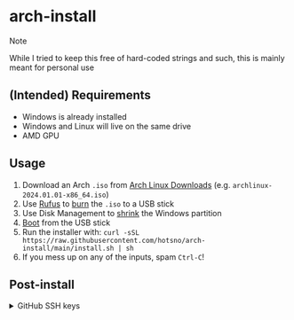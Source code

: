 # arch-install

> [!NOTE]  
> While I tried to keep this free of hard-coded strings and such, this is mainly meant for personal use

## (Intended) Requirements
- Windows is already installed
- Windows and Linux will live on the same drive
- AMD GPU

## Usage

1. Download an Arch `.iso` from [Arch Linux Downloads](https://archlinux.org/download/) (e.g. `archlinux-2024.01.01-x86_64.iso`)
2. Use [Rufus](https://rufus.ie/en/) to [burn](https://chat.openai.com/share/bc24dc4d-a928-4615-8123-86dad0c3085f) the `.iso` to a USB stick
3. Use Disk Management to [shrink](https://chat.openai.com/share/82ce0557-0003-41f1-89fd-6041f6239885) the Windows partition
4. [Boot](https://chat.openai.com/share/44683835-848e-4a75-9c36-89229807b2c7) from the USB stick
5. Run the installer with: `curl -sSL https://raw.githubusercontent.com/hotsno/arch-install/main/install.sh | sh`
6. If you mess up on any of the inputs, spam `Ctrl-C`!


## Post-install

<details>
<summary>GitHub SSH keys</summary>
<br>

### Generate and add SSH key
```sh
mkdir "$XDG_CONFIG_HOME/ssh"
ssh-keygen -t ed25519 -C "71658949+hotsno@users.noreply.github.com" -N "" -f "$XDG_CONFIG_HOME/ssh/github-hotsno"
eval "$(ssh-agent -s)"
ssh-add "$XDG_CONFIG_HOME/ssh/github-hotsno"
cat "$XDG_CONFIG_HOME/ssh/github-hotsno.pub" | wl-copy
xdg-open "https://github.com/settings/keys"
# Click "New SSH key" and paste
```

### Create SSH alias (so you don't have to use `git@github.com`)

You can do this so you can type `gh` instead of `git@github.com`

Add the following to `$XDG_CONFIG_HOME/ssh/config`:
```
Host *
    UserKnownHostsFile=~/.config/ssh/known_hosts
Host gh
    HostName github.com
    User git
    IdentityFile ~/.config/ssh/github-hotsno
```

</details>
